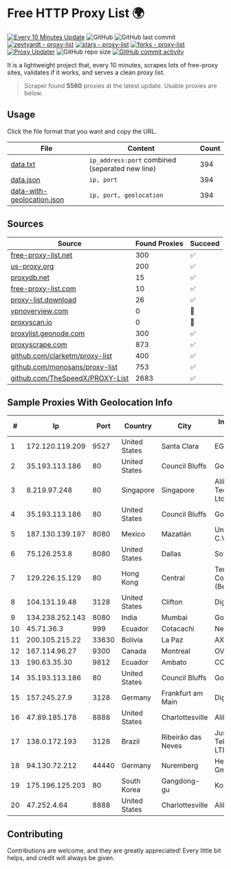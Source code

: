 
# Free HTTP Proxy List 🌍

[![Every 10 Minutes Update](https://github.com/mertguvencli/http-proxy-list/actions/workflows/main.yml/badge.svg?branch=main)](https://github.com/mertguvencli/http-proxy-list/actions/workflows/main.yml)
![GitHub](https://img.shields.io/github/license/mertguvencli/http-proxy-list)
![GitHub last commit](https://img.shields.io/github/last-commit/mertguvencli/http-proxy-list)
[![zevtyardt - proxy-list](https://img.shields.io/static/v1?label=zevtyardt&message=proxy-list&color=blue&logo=github)](https://github.com/zevtyardt/proxy-list "Go to GitHub repo")
[![stars - proxy-list](https://img.shields.io/github/stars/zevtyardt/proxy-list?style=social)](https://github.com/zevtyardt/proxy-list)
[![forks - proxy-list](https://img.shields.io/github/forks/zevtyardt/proxy-list?style=social)](https://github.com/zevtyardt/proxy-list)
[![Proxy Updater](https://github.com/zevtyardt/proxy-list/workflows/Proxy%20Updater/badge.svg)](https://github.com/zevtyardt/proxy-list/actions?query=workflow:"Proxy+Updater")
![GitHub repo size](https://img.shields.io/github/repo-size/zevtyardt/proxy-list)
[![GitHub commit activity](https://img.shields.io/github/commit-activity/m/zevtyardt/proxy-list?logo=commits)](https://github.com/zevtyardt/proxy-list/commits/main)

It is a lightweight project that, every 10 minutes, scrapes lots of free-proxy sites, validates if it works, and serves a clean proxy list.

> Scraper found **5560** proxies at the latest update. Usable proxies are below.

## Usage

Click the file format that you want and copy the URL.

|File|Content|Count|
|----|-------|-----|
|[data.txt](https://raw.githubusercontent.com/mertguvencli/http-proxy-list/main/proxy-list/data.txt)|`ip_address:port` combined (seperated new line)|394|
|[data.json](https://raw.githubusercontent.com/mertguvencli/http-proxy-list/main/proxy-list/data.json)|`ip, port`|394|
|[data-with-geolocation.json](https://raw.githubusercontent.com/mertguvencli/http-proxy-list/main/proxy-list/data-with-geolocation.json)|`ip, port, geolocation`|394|

## Sources

|Source|Found Proxies|Succeed|
|------|-------------|-------|
|[free-proxy-list.net](https://free-proxy-list.net)|300|✅|
|[us-proxy.org](https://www.us-proxy.org)|200|✅|
|[proxydb.net](http://proxydb.net)|15|✅|
|[free-proxy-list.com](https://free-proxy-list.com/?page=&port=&type%5B%5D=http&type%5B%5D=https&up_time=0&search=Search)|10|✅|
|[proxy-list.download](https://www.proxy-list.download/HTTP)|26|✅|
|[vpnoverview.com](https://vpnoverview.com/privacy/anonymous-browsing/free-proxy-servers)|0|🚫|
|[proxyscan.io](https://www.proxyscan.io)|0|🚫|
|[proxylist.geonode.com](https://proxylist.geonode.com/api/proxy-list?limit=300&page=1&sort_by=lastChecked&sort_type=desc&protocols=http,https)|300|✅|
|[proxyscrape.com](https://api.proxyscrape.com/v2/?request=displayproxies&protocol=http&timeout=10000&country=all&ssl=all&anonymity=all)|873|✅|
|[github.com/clarketm/proxy-list](https://raw.githubusercontent.com/clarketm/proxy-list/master/proxy-list-raw.txt)|400|✅|
|[github.com/monosans/proxy-list](https://raw.githubusercontent.com/monosans/proxy-list/main/proxies/http.txt)|753|✅|
|[github.com/TheSpeedX/PROXY-List](https://raw.githubusercontent.com/TheSpeedX/PROXY-List/master/http.txt)|2683|✅|


## Sample Proxies With Geolocation Info

|#|Ip|Port|Country|City|Internet Service Provider|
|-|--|----|-------|----|-------------------------|
|1|172.120.119.209|9527|United States|Santa Clara|EGIHosting|
|2|35.193.113.186|80|United States|Council Bluffs|Google LLC|
|3|8.219.97.248|80|Singapore|Singapore|Alibaba (US) Technology Co., Ltd.|
|4|35.193.113.186|80|United States|Council Bluffs|Google LLC|
|5|187.130.139.197|8080|Mexico|Mazatlán|Uninet S.A. de C.V.|
|6|75.126.253.8|8080|United States|Dallas|SoftLayer|
|7|129.226.15.129|80|Hong Kong|Central|Tencent Cloud Computing (Beijing) Co|
|8|104.131.19.48|3128|United States|Clifton|DigitalOcean, LLC|
|9|134.238.252.143|8080|India|Mumbai|Google LLC|
|10|45.71.36.3|999|Ecuador|Cotacachi|Nedetel S.A.|
|11|200.105.215.22|33630|Bolivia|La Paz|AXS Bolivia S. A.|
|12|167.114.96.27|9300|Canada|Montreal|OVH SAS|
|13|190.63.35.30|9812|Ecuador|Ambato|CONECEL|
|14|35.193.113.186|80|United States|Council Bluffs|Google LLC|
|15|157.245.27.9|3128|Germany|Frankfurt am Main|DigitalOcean, LLC|
|16|47.89.185.178|8888|United States|Charlottesville|Alibaba.com LLC|
|17|138.0.172.193|3128|Brazil|Ribeirão das Neves|JustWeb Telecomunicações LTDA|
|18|94.130.72.212|44440|Germany|Nuremberg|Hetzner Online GmbH|
|19|175.196.125.203|80|South Korea|Gangdong-gu|Korea Telecom|
|20|47.252.4.64|8888|United States|Charlottesville|Alibaba.com LLC|



## Contributing

Contributions are welcome, and they are greatly appreciated! Every
little bit helps, and credit will always be given.

